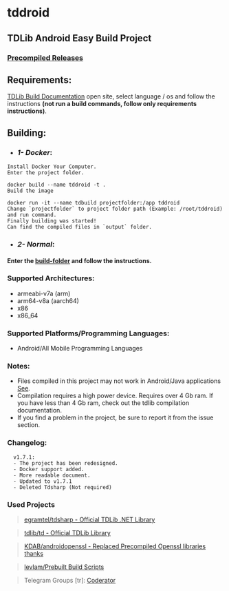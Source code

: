 # tddroid
## TDLib Android Easy Build Project
### [Precompiled Releases](https://github.com/bsggr78/tddroid/releases)

## **Requirements:**
[TDLib Build Documentation](https://tdlib.github.io/td/build.html) open site, select language / os and follow the instructions **(not run a build commands, follow only requirements instructions)**.


## **Building:**

- ### _1- Docker_:
``` 
Install Docker Your Computer.
Enter the project folder.

docker build --name tddroid -t .
Build the image

docker run -it --name tdbuild projectfolder:/app tddroid
Change `projectfolder` to project folder path (Example: /root/tddroid) and run command.
Finally building was started!
Can find the compiled files in `output` folder.
```  
- ### _2- Normal_:
#### Enter the [build-folder](/build-folder) and follow the instructions.

### Supported Architectures:
- armeabi-v7a (arm)
- arm64-v8a (aarch64)
- x86
- x86_64
### Supported Platforms/Programming Languages:
- Android/All Mobile Programming Languages

### Notes:
- Files compiled in this project may not work in Android/Java applications [See](https://github.com/tdlib/td/issues/77#issuecomment-640719893).
- Compilation requires a high power device. Requires over 4 Gb ram. If you have less than 4 Gb ram, check out the tdlib compilation documentation.
- If you find a problem in the project, be sure to report it from the issue section.
### Changelog:
      v1.7.1:
      - The project has been redesigned.
      - Docker support added.
      - More readable document.
      - Updated to v1.7.1
      - Deleted Tdsharp (Not required)
### Used Projects
> [egramtel/tdsharp - Official TDLib .NET Library](https://github.com/egramtel/tdsharp)

> [tdlib/td - Official TDLib Library](https://github.com/tdlib/td)

> [KDAB/androidopenssl - Replaced Precompiled Openssl libraries thanks](https://github.com/KDAB/android_openssl)

> [levlam/Prebuilt Build Scripts](https://github.com/tdlib/td/issues/77#issuecomment-640719893)



> Telegram Groups [tr]: [Coderator](https://t.me/coderator)

